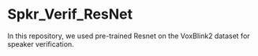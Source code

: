 # Spkr_Verif_ResNet
In this repository, we used pre-trained Resnet on the VoxBlink2 dataset for speaker verification.
